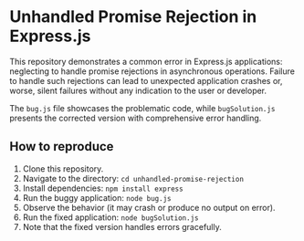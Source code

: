 # Unhandled Promise Rejection in Express.js

This repository demonstrates a common error in Express.js applications: neglecting to handle promise rejections in asynchronous operations.  Failure to handle such rejections can lead to unexpected application crashes or, worse, silent failures without any indication to the user or developer.

The `bug.js` file showcases the problematic code, while `bugSolution.js` presents the corrected version with comprehensive error handling.

## How to reproduce

1. Clone this repository.
2. Navigate to the directory: `cd unhandled-promise-rejection`
3. Install dependencies: `npm install express`
4. Run the buggy application: `node bug.js`
5. Observe the behavior (it may crash or produce no output on error).
6. Run the fixed application: `node bugSolution.js`
7. Note that the fixed version handles errors gracefully.